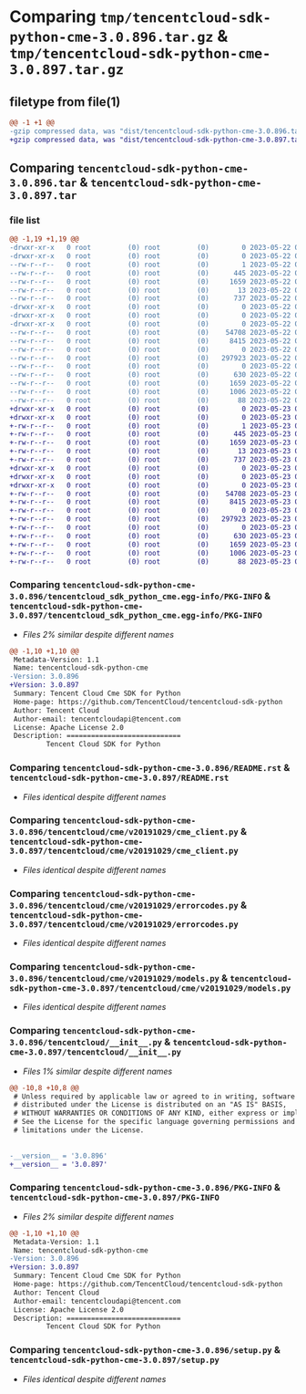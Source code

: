 # Comparing `tmp/tencentcloud-sdk-python-cme-3.0.896.tar.gz` & `tmp/tencentcloud-sdk-python-cme-3.0.897.tar.gz`

## filetype from file(1)

```diff
@@ -1 +1 @@
-gzip compressed data, was "dist/tencentcloud-sdk-python-cme-3.0.896.tar", last modified: Mon May 22 00:19:11 2023, max compression
+gzip compressed data, was "dist/tencentcloud-sdk-python-cme-3.0.897.tar", last modified: Tue May 23 02:18:22 2023, max compression
```

## Comparing `tencentcloud-sdk-python-cme-3.0.896.tar` & `tencentcloud-sdk-python-cme-3.0.897.tar`

### file list

```diff
@@ -1,19 +1,19 @@
-drwxr-xr-x   0 root         (0) root         (0)        0 2023-05-22 00:19:11.000000 tencentcloud-sdk-python-cme-3.0.896/
-drwxr-xr-x   0 root         (0) root         (0)        0 2023-05-22 00:19:11.000000 tencentcloud-sdk-python-cme-3.0.896/tencentcloud_sdk_python_cme.egg-info/
--rw-r--r--   0 root         (0) root         (0)        1 2023-05-22 00:19:11.000000 tencentcloud-sdk-python-cme-3.0.896/tencentcloud_sdk_python_cme.egg-info/dependency_links.txt
--rw-r--r--   0 root         (0) root         (0)      445 2023-05-22 00:19:11.000000 tencentcloud-sdk-python-cme-3.0.896/tencentcloud_sdk_python_cme.egg-info/SOURCES.txt
--rw-r--r--   0 root         (0) root         (0)     1659 2023-05-22 00:19:11.000000 tencentcloud-sdk-python-cme-3.0.896/tencentcloud_sdk_python_cme.egg-info/PKG-INFO
--rw-r--r--   0 root         (0) root         (0)       13 2023-05-22 00:19:11.000000 tencentcloud-sdk-python-cme-3.0.896/tencentcloud_sdk_python_cme.egg-info/top_level.txt
--rw-r--r--   0 root         (0) root         (0)      737 2023-05-22 00:19:11.000000 tencentcloud-sdk-python-cme-3.0.896/README.rst
-drwxr-xr-x   0 root         (0) root         (0)        0 2023-05-22 00:19:11.000000 tencentcloud-sdk-python-cme-3.0.896/tencentcloud/
-drwxr-xr-x   0 root         (0) root         (0)        0 2023-05-22 00:19:11.000000 tencentcloud-sdk-python-cme-3.0.896/tencentcloud/cme/
-drwxr-xr-x   0 root         (0) root         (0)        0 2023-05-22 00:19:11.000000 tencentcloud-sdk-python-cme-3.0.896/tencentcloud/cme/v20191029/
--rw-r--r--   0 root         (0) root         (0)    54708 2023-05-22 00:19:11.000000 tencentcloud-sdk-python-cme-3.0.896/tencentcloud/cme/v20191029/cme_client.py
--rw-r--r--   0 root         (0) root         (0)     8415 2023-05-22 00:19:11.000000 tencentcloud-sdk-python-cme-3.0.896/tencentcloud/cme/v20191029/errorcodes.py
--rw-r--r--   0 root         (0) root         (0)        0 2023-05-22 00:19:11.000000 tencentcloud-sdk-python-cme-3.0.896/tencentcloud/cme/v20191029/__init__.py
--rw-r--r--   0 root         (0) root         (0)   297923 2023-05-22 00:19:11.000000 tencentcloud-sdk-python-cme-3.0.896/tencentcloud/cme/v20191029/models.py
--rw-r--r--   0 root         (0) root         (0)        0 2023-05-22 00:19:11.000000 tencentcloud-sdk-python-cme-3.0.896/tencentcloud/cme/__init__.py
--rw-r--r--   0 root         (0) root         (0)      630 2023-05-22 00:19:11.000000 tencentcloud-sdk-python-cme-3.0.896/tencentcloud/__init__.py
--rw-r--r--   0 root         (0) root         (0)     1659 2023-05-22 00:19:11.000000 tencentcloud-sdk-python-cme-3.0.896/PKG-INFO
--rw-r--r--   0 root         (0) root         (0)     1006 2023-05-22 00:19:11.000000 tencentcloud-sdk-python-cme-3.0.896/setup.py
--rw-r--r--   0 root         (0) root         (0)       88 2023-05-22 00:19:11.000000 tencentcloud-sdk-python-cme-3.0.896/setup.cfg
+drwxr-xr-x   0 root         (0) root         (0)        0 2023-05-23 02:18:22.000000 tencentcloud-sdk-python-cme-3.0.897/
+drwxr-xr-x   0 root         (0) root         (0)        0 2023-05-23 02:18:22.000000 tencentcloud-sdk-python-cme-3.0.897/tencentcloud_sdk_python_cme.egg-info/
+-rw-r--r--   0 root         (0) root         (0)        1 2023-05-23 02:18:22.000000 tencentcloud-sdk-python-cme-3.0.897/tencentcloud_sdk_python_cme.egg-info/dependency_links.txt
+-rw-r--r--   0 root         (0) root         (0)      445 2023-05-23 02:18:22.000000 tencentcloud-sdk-python-cme-3.0.897/tencentcloud_sdk_python_cme.egg-info/SOURCES.txt
+-rw-r--r--   0 root         (0) root         (0)     1659 2023-05-23 02:18:22.000000 tencentcloud-sdk-python-cme-3.0.897/tencentcloud_sdk_python_cme.egg-info/PKG-INFO
+-rw-r--r--   0 root         (0) root         (0)       13 2023-05-23 02:18:22.000000 tencentcloud-sdk-python-cme-3.0.897/tencentcloud_sdk_python_cme.egg-info/top_level.txt
+-rw-r--r--   0 root         (0) root         (0)      737 2023-05-23 02:18:22.000000 tencentcloud-sdk-python-cme-3.0.897/README.rst
+drwxr-xr-x   0 root         (0) root         (0)        0 2023-05-23 02:18:22.000000 tencentcloud-sdk-python-cme-3.0.897/tencentcloud/
+drwxr-xr-x   0 root         (0) root         (0)        0 2023-05-23 02:18:22.000000 tencentcloud-sdk-python-cme-3.0.897/tencentcloud/cme/
+drwxr-xr-x   0 root         (0) root         (0)        0 2023-05-23 02:18:22.000000 tencentcloud-sdk-python-cme-3.0.897/tencentcloud/cme/v20191029/
+-rw-r--r--   0 root         (0) root         (0)    54708 2023-05-23 02:18:22.000000 tencentcloud-sdk-python-cme-3.0.897/tencentcloud/cme/v20191029/cme_client.py
+-rw-r--r--   0 root         (0) root         (0)     8415 2023-05-23 02:18:22.000000 tencentcloud-sdk-python-cme-3.0.897/tencentcloud/cme/v20191029/errorcodes.py
+-rw-r--r--   0 root         (0) root         (0)        0 2023-05-23 02:18:22.000000 tencentcloud-sdk-python-cme-3.0.897/tencentcloud/cme/v20191029/__init__.py
+-rw-r--r--   0 root         (0) root         (0)   297923 2023-05-23 02:18:22.000000 tencentcloud-sdk-python-cme-3.0.897/tencentcloud/cme/v20191029/models.py
+-rw-r--r--   0 root         (0) root         (0)        0 2023-05-23 02:18:22.000000 tencentcloud-sdk-python-cme-3.0.897/tencentcloud/cme/__init__.py
+-rw-r--r--   0 root         (0) root         (0)      630 2023-05-23 02:18:22.000000 tencentcloud-sdk-python-cme-3.0.897/tencentcloud/__init__.py
+-rw-r--r--   0 root         (0) root         (0)     1659 2023-05-23 02:18:22.000000 tencentcloud-sdk-python-cme-3.0.897/PKG-INFO
+-rw-r--r--   0 root         (0) root         (0)     1006 2023-05-23 02:18:22.000000 tencentcloud-sdk-python-cme-3.0.897/setup.py
+-rw-r--r--   0 root         (0) root         (0)       88 2023-05-23 02:18:22.000000 tencentcloud-sdk-python-cme-3.0.897/setup.cfg
```

### Comparing `tencentcloud-sdk-python-cme-3.0.896/tencentcloud_sdk_python_cme.egg-info/PKG-INFO` & `tencentcloud-sdk-python-cme-3.0.897/tencentcloud_sdk_python_cme.egg-info/PKG-INFO`

 * *Files 2% similar despite different names*

```diff
@@ -1,10 +1,10 @@
 Metadata-Version: 1.1
 Name: tencentcloud-sdk-python-cme
-Version: 3.0.896
+Version: 3.0.897
 Summary: Tencent Cloud Cme SDK for Python
 Home-page: https://github.com/TencentCloud/tencentcloud-sdk-python
 Author: Tencent Cloud
 Author-email: tencentcloudapi@tencent.com
 License: Apache License 2.0
 Description: ============================
         Tencent Cloud SDK for Python
```

### Comparing `tencentcloud-sdk-python-cme-3.0.896/README.rst` & `tencentcloud-sdk-python-cme-3.0.897/README.rst`

 * *Files identical despite different names*

### Comparing `tencentcloud-sdk-python-cme-3.0.896/tencentcloud/cme/v20191029/cme_client.py` & `tencentcloud-sdk-python-cme-3.0.897/tencentcloud/cme/v20191029/cme_client.py`

 * *Files identical despite different names*

### Comparing `tencentcloud-sdk-python-cme-3.0.896/tencentcloud/cme/v20191029/errorcodes.py` & `tencentcloud-sdk-python-cme-3.0.897/tencentcloud/cme/v20191029/errorcodes.py`

 * *Files identical despite different names*

### Comparing `tencentcloud-sdk-python-cme-3.0.896/tencentcloud/cme/v20191029/models.py` & `tencentcloud-sdk-python-cme-3.0.897/tencentcloud/cme/v20191029/models.py`

 * *Files identical despite different names*

### Comparing `tencentcloud-sdk-python-cme-3.0.896/tencentcloud/__init__.py` & `tencentcloud-sdk-python-cme-3.0.897/tencentcloud/__init__.py`

 * *Files 1% similar despite different names*

```diff
@@ -10,8 +10,8 @@
 # Unless required by applicable law or agreed to in writing, software
 # distributed under the License is distributed on an "AS IS" BASIS,
 # WITHOUT WARRANTIES OR CONDITIONS OF ANY KIND, either express or implied.
 # See the License for the specific language governing permissions and
 # limitations under the License.
 
 
-__version__ = '3.0.896'
+__version__ = '3.0.897'
```

### Comparing `tencentcloud-sdk-python-cme-3.0.896/PKG-INFO` & `tencentcloud-sdk-python-cme-3.0.897/PKG-INFO`

 * *Files 2% similar despite different names*

```diff
@@ -1,10 +1,10 @@
 Metadata-Version: 1.1
 Name: tencentcloud-sdk-python-cme
-Version: 3.0.896
+Version: 3.0.897
 Summary: Tencent Cloud Cme SDK for Python
 Home-page: https://github.com/TencentCloud/tencentcloud-sdk-python
 Author: Tencent Cloud
 Author-email: tencentcloudapi@tencent.com
 License: Apache License 2.0
 Description: ============================
         Tencent Cloud SDK for Python
```

### Comparing `tencentcloud-sdk-python-cme-3.0.896/setup.py` & `tencentcloud-sdk-python-cme-3.0.897/setup.py`

 * *Files identical despite different names*

